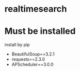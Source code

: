 realtimesearch
==============

# Must be installed
install by pip

- BeautifulSoup==3.2.1
- requests==2.3.0
- APScheduler==3.0.0
